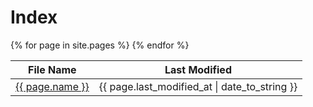 # Index
<table>
  <thead>
    <tr>
      <th>File Name</th>
      <th>Last Modified</th>
    </tr>
  </thead>
  <tbody>
    {% for page in site.pages %}
        <tr>
          <td><a href="/{{ page.path| remove: '.md' }}">{{ page.name  }}</a></td>
          <td>{{ page.last_modified_at | date_to_string }}</td>
        </tr>
    {% endfor %}
  </tbody>
</table>
